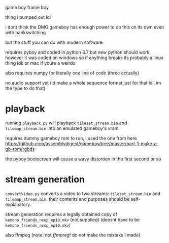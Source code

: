 game boy frame boy

thing i pumped out lol

i dont think the DMG gameboy has enough power to do this on its own even with bankswitching

but the stuff you can do with modern software

requires pyboy and coded in python 3.7 but new python should work, however it was coded on windows so if anything breaks its probably a linux thing idk or mac if youre a weirdo

also requires numpy for literally one line of code (three actually)

no audio support yet (id make a whole sequence format just for that lol, im the type to do that)

# playback

running `playback.py` will playback `tileset_stream.bin` and `tilemap_stream.bin` into an emulated gameboy's vram.

requires dummy gameboy rom to run, i used the one from here https://github.com/assemblydigest/gameboy/tree/master/part-1-make-a-gb-rom/rgbds

the pyboy bootscreen will cause a wavy distortion in the first second or so

# stream generation

`convertVideo.py` converts a video to two streams: `tileset_stream.bin` and `tilemap_stream.bin`. their contents and purposes should be self-explanatory.

stream generation requires a legally obtained copy of `kemono_friends_ncop_ep10.mkv` (not supplied) (doesnt have to be `kemono_friends_ncop_ep10.mkv`)

also ffmpeg (note: not *ffmpreg*! do not make the mistake i made)

